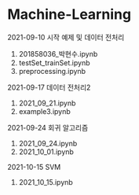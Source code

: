 # Machine-Learning

2021-09-10 시작 예제 및 데이터 전처리
1. 201858036_박현수.ipynb
2. testSet_trainSet.ipynb
3. preprocessing.ipynb

2021-09-17 데이터 전처리2
1. 2021_09_21.ipynb
2. example3.ipynb

2021-09-24 회귀 알고리즘
1. 2021_09_24.ipynb
2. 2021_10_01.ipynb

2021-10-15 SVM
1. 2021_10_15.ipynb

